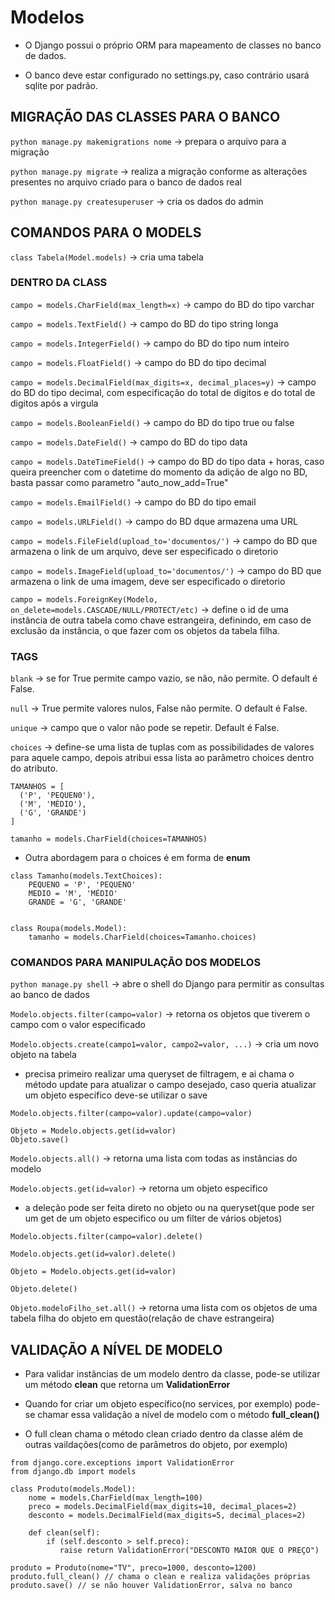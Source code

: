 # Modelos

* O Django possui o próprio ORM para mapeamento de classes no banco de dados.

* O banco deve estar configurado no settings.py, caso contrário usará sqlite por padrão.

## MIGRAÇÃO DAS CLASSES PARA O BANCO

```python manage.py makemigrations nome``` -> prepara o arquivo para a migração

```python manage.py migrate``` -> realiza a migração conforme as alterações presentes no arquivo criado para o banco de dados real

```python manage.py createsuperuser``` -> cria os dados do admin

## COMANDOS PARA O MODELS

```class Tabela(Model.models)``` -> cria uma tabela

### DENTRO DA CLASS	

```campo = models.CharField(max_length=x)``` -> campo do BD do tipo varchar

```campo = models.TextField()``` -> campo do BD do tipo string longa

```campo = models.IntegerField()``` -> campo do BD do tipo num inteiro

```campo = models.FloatField()``` -> campo do BD do tipo decimal

```campo = models.DecimalField(max_digits=x, decimal_places=y)``` -> campo do BD do tipo decimal, com especificação do total de digitos e do total de digitos após a virgula

```campo = models.BooleanField()``` -> campo do BD do tipo true ou false

```campo = models.DateField()``` -> campo do BD do tipo data

```campo = models.DateTimeField()``` -> campo do BD do tipo data + horas, caso queira preencher com o datetime do momento da adição de algo no BD, basta passar como parametro "auto_now_add=True"

```campo = models.EmailField()``` -> campo do BD do tipo email

```campo = models.URLField()``` -> campo do BD dque armazena uma URL

```campo = models.FileField(upload_to='documentos/')``` -> campo do BD que armazena o link de um arquivo, deve ser especificado o diretorio

```campo = models.ImageField(upload_to='documentos/')``` -> campo do BD que armazena o link de uma imagem, deve ser especificado o diretorio

```campo = models.ForeignKey(Modelo, on_delete=models.CASCADE/NULL/PROTECT/etc)``` -> define o id de uma instância de outra tabela como chave estrangeira, definindo, em caso de exclusão da instância, o que fazer com os objetos da tabela filha.

### TAGS 

```blank``` -> se for True permite campo vazio, se não, não permite. O default é False.

```null``` -> True permite valores nulos, False não permite. O default é False.

```unique``` -> campo que o valor não pode se repetir. Default é False.

```choices``` -> define-se uma lista de tuplas com as possibilidades de valores para aquele campo, depois atribui essa lista ao parâmetro choices dentro do atributo.

```
TAMANHOS = [
  ('P', 'PEQUEN0'),
  ('M', 'MÉDIO'),
  ('G', 'GRANDE')
]

tamanho = models.CharField(choices=TAMANHOS)
```

* Outra abordagem para o choices é em forma de **enum**

```
class Tamanho(models.TextChoices):
    PEQUENO = 'P', 'PEQUENO'
    MEDIO = 'M', 'MÉDIO'
    GRANDE = 'G', 'GRANDE'


class Roupa(models.Model):
    tamanho = models.CharField(choices=Tamanho.choices)
```

### COMANDOS PARA MANIPULAÇÃO DOS MODELOS

```python manage.py shell``` -> abre o shell do Django para permitir as consultas ao banco de dados

```Modelo.objects.filter(campo=valor)``` -> retorna os objetos que tiverem o campo com o valor especificado

```Modelo.objects.create(campo1=valor, campo2=valor, ...)``` -> cria um novo objeto na tabela

* precisa primeiro realizar uma queryset de filtragem, e ai chama o método update para atualizar o campo desejado, caso queria atualizar um objeto especifico deve-se utilizar o save
```
Modelo.objects.filter(campo=valor).update(campo=valor)

Objeto = Modelo.objects.get(id=valor)
Objeto.save()
```

```Modelo.objects.all()``` -> retorna uma lista com todas as instâncias do modelo

```Modelo.objects.get(id=valor)``` -> retorna um objeto especifico

* a deleção pode ser feita direto no objeto ou na queryset(que pode ser um get de um objeto especifico ou um filter de vários objetos)
```
Modelo.objects.filter(campo=valor).delete()

Modelo.objects.get(id=valor).delete()

Objeto = Modelo.objects.get(id=valor)

Objeto.delete()
```

```Objeto.modeloFilho_set.all()``` -> retorna uma lista com os objetos de uma tabela filha do objeto em questão(relação de chave estrangeira)

## VALIDAÇÃO A NÍVEL DE MODELO

* Para validar instâncias de um modelo dentro da classe, pode-se utilizar um método **clean** que retorna um **ValidationError**

* Quando for criar um objeto específico(no services, por exemplo) pode-se chamar essa validação a nível de modelo com o método **full_clean()**

* O full clean chama o método clean criado dentro da classe além de outras vaildações(como de parâmetros do objeto, por exemplo)

```
from django.core.exceptions import ValidationError
from django.db import models

class Produto(models.Model):
    nome = models.CharField(max_length=100)
    preco = models.DecimalField(max_digits=10, decimal_places=2)
    desconto = models.DecimalField(max_digits=5, decimal_places=2)

    def clean(self):
        if (self.desconto > self.preco):
           raise return ValidationError("DESCONTO MAIOR QUE O PREÇO")
 ``` 

```
produto = Produto(nome="TV", preco=1000, desconto=1200)
produto.full_clean() // chama o clean e realiza validações próprias
produto.save() // se não houver ValidationError, salva no banco
```
